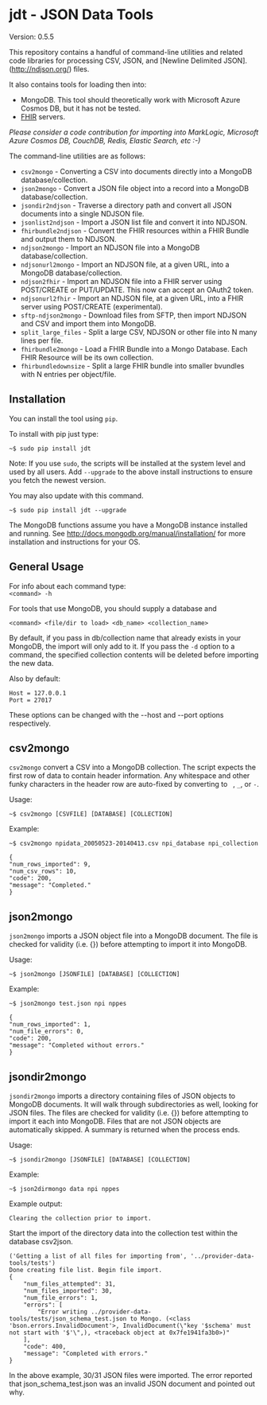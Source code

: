 jdt - JSON Data Tools
=====================

Version: 0.5.5

This repository contains a handful of command-line utilities and related code libraries for
processing CSV, JSON, and [Newline Delimited JSON].(http://ndjson.org/) files.

It also contains tools for loading then into:

* MongoDB. This tool should theoretically work with Microsoft Azure Cosmos DB, but it has not be tested.
* [FHIR](https://www.hl7.org/fhir/) servers.

_Please consider a code contribution for importing into MarkLogic, Microsoft Azure Cosmos DB, CouchDB, Redis, Elastic Search, etc :-)_


The command-line utilities are as follows:

* `csv2mongo`           - Converting a CSV into documents directly into a MongoDB database/collection.
* `json2mongo`          - Convert a JSON file object into a record into a MongoDB database/collection.
* `jsondir2ndjson`      - Traverse a directory path and convert all JSON documents into a single NDJSON file.
* `jsonlist2ndjson`     - Import a JSON list file and convert it into NDJSON.
* `fhirbundle2ndjson`   - Convert the FHIR resources within a FHIR Bundle and output them  to NDJSON.
* `ndjson2mongo`        - Import an NDJSON file into a MongoDB database/collection.
* `ndjsonurl2mongo`     - Import an NDJSON file, at a given URL, into a MongoDB database/collection.
* `ndjson2fhir`         - Import an NDJSON file into a FHIR server using POST/CREATE or PUT/UPDATE.  This now can accept an OAuth2 token.
* `ndjsonurl2fhir`      - Import an NDJSON file, at a given URL, into a FHIR server using POST/CREATE (experimental).
* `sftp-ndjson2mongo`   - Download files from SFTP, then import NDJSON and CSV and import them into MongoDB.  
* `split_large_files`   - Split a large CSV, NDJSON or other file into N many lines per file. 
* `fhirbundle2mongo`    - Load a FHIR Bundle into a Mongo Database. Each FHIR Resource will be its own collection.
* `fhirbundledownsize`  - Split a large FHIR bundle into smaller bvundles with N entries per object/file.

Installation
------------


You can install the tool using `pip`.

To install with pip just type:


    ~$ sudo pip install jdt

Note: If you use `sudo`, the scripts  will be installed at the
system level and used by all users. Add  `--upgrade` to the above
install instructions to ensure you fetch the newest version.


You may also update with this command.

    ~$ sudo pip install jdt --upgrade

The MongoDB functions  assume you have a MongoDB instance installed and running. See http://docs.mongodb.org/manual/installation/ for more installation and instructions for your OS.

General Usage
-------------

For info about each command type:
    
    `<command> -h`

For tools that use MongoDB, you should supply a database and 

    <command> <file/dir to load> <db_name> <collection_name>

By default, if you pass in db/collection name that already exists in your MongoDB, the import will only add to it. If you pass the `-d` option to a command, the specified collection contents will be deleted before importing the new data.

Also by default:

    Host = 127.0.0.1
    Port = 27017
    
These options can be changed with the --host and --port options respectively.

csv2mongo
---------

`csv2mongo` convert a CSV into a MongoDB collection.  The script expects the first row of
data to contain header information. Any whitespace and other funky characters in the
header row are auto-fixed by converting to ` `, `_`, or `-`.

Usage:

    ~$ csv2mongo [CSVFILE] [DATABASE] [COLLECTION] 


Example:

    ~$ csv2mongo npidata_20050523-20140413.csv npi_database npi_collection

    {
    "num_rows_imported": 9, 
    "num_csv_rows": 10, 
    "code": 200, 
    "message": "Completed."
    }




json2mongo
----------

`json2mongo` imports a JSON object file into a MongoDB document. The file is checked
for validity (i.e. {}) before attempting to import it into MongoDB.


Usage:

    ~$ json2mongo [JSONFILE] [DATABASE] [COLLECTION] 

Example:


    ~$ json2mongo test.json npi nppes 
    
    {
    "num_rows_imported": 1, 
    "num_file_errors": 0, 
    "code": 200, 
    "message": "Completed without errors."
    }



jsondir2mongo
-------------


`jsondir2mongo` imports a directory containing files of JSON objects to MongoDB documents. It will walk through subdirectories as well, looking for JSON files. The files are checked for validity (i.e. {}) before attempting to import it each into MongoDB. Files that are not JSON objects are automatically skipped.  A summary is returned when the process ends.

Usage:

    ~$ jsondir2mongo [JSONFILE] [DATABASE] [COLLECTION]


Example:


    ~$ json2dirmongo data npi nppes 

Example output:


    Clearing the collection prior to import.

Start the import of the directory data into the collection test within the database csv2json.


    ('Getting a list of all files for importing from', '../provider-data-tools/tests')
    Done creating file list. Begin file import.
    {
        "num_files_attempted": 31, 
        "num_files_imported": 30, 
        "num_file_errors": 1, 
        "errors": [
            "Error writing ../provider-data-tools/tests/json_schema_test.json to Mongo. (<class 'bson.errors.InvalidDocument'>, InvalidDocument(\"key '$schema' must not start with '$'\",), <traceback object at 0x7fe1941fa3b0>)"
        ], 
        "code": 400, 
        "message": "Completed with errors."
    }



In the above example, 30/31 JSON files were imported. The error reported that json_schema_test.json was an invalid JSON document and pointed out why.
